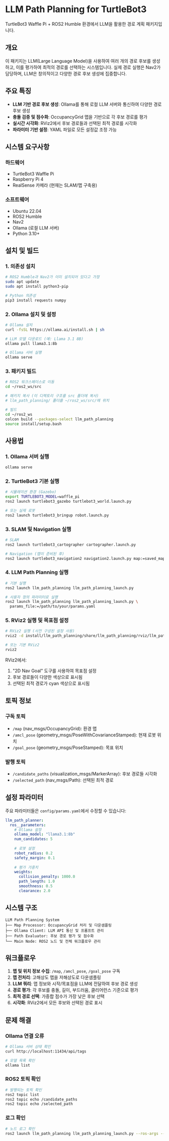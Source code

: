 # LLM Path Planning for TurtleBot3

TurtleBot3 Waffle Pi + ROS2 Humble 환경에서 LLM을 활용한 경로 계획 패키지입니다.

## 개요

이 패키지는 LLM(Large Language Model)을 사용하여 여러 개의 경로 후보를 생성하고, 이를 평가하여 최적의 경로를 선택하는 시스템입니다. 실제 경로 실행은 Nav2가 담당하며, LLM은 창의적이고 다양한 경로 후보 생성에 집중합니다.

## 주요 특징

- **LLM 기반 경로 후보 생성**: Ollama를 통해 로컬 LLM 서버와 통신하여 다양한 경로 후보 생성
- **충돌 검증 및 점수화**: OccupancyGrid 맵을 기반으로 각 후보 경로를 평가
- **실시간 시각화**: RViz2에서 후보 경로들과 선택된 최적 경로를 시각화
- **파라미터 기반 설정**: YAML 파일로 모든 설정값 조정 가능

## 시스템 요구사항

### 하드웨어
- TurtleBot3 Waffle Pi
- Raspberry Pi 4
- RealSense 카메라 (현재는 SLAM/맵 구축용)

### 소프트웨어
- Ubuntu 22.04
- ROS2 Humble
- Nav2
- Ollama (로컬 LLM 서버)
- Python 3.10+

## 설치 및 빌드

### 1. 의존성 설치

```bash
# ROS2 Humble과 Nav2가 이미 설치되어 있다고 가정
sudo apt update
sudo apt install python3-pip

# Python 의존성
pip3 install requests numpy
```

### 2. Ollama 설치 및 설정

```bash
# Ollama 설치
curl -fsSL https://ollama.ai/install.sh | sh

# LLM 모델 다운로드 (예: Llama 3.1 8B)
ollama pull llama3.1:8b

# Ollama 서버 실행
ollama serve
```

### 3. 패키지 빌드

```bash
# ROS2 워크스페이스로 이동
cd ~/ros2_ws/src

# 패키지 복사 (이 디렉토리 구조를 src 폴더에 복사)
# llm_path_planning/ 폴더를 ~/ros2_ws/src/에 위치

# 빌드
cd ~/ros2_ws
colcon build --packages-select llm_path_planning
source install/setup.bash
```

## 사용법

### 1. Ollama 서버 실행

```bash
ollama serve
```

### 2. TurtleBot3 기본 실행

```bash
# 시뮬레이션 환경 (Gazebo)
export TURTLEBOT3_MODEL=waffle_pi
ros2 launch turtlebot3_gazebo turtlebot3_world.launch.py

# 또는 실제 로봇
ros2 launch turtlebot3_bringup robot.launch.py
```

### 3. SLAM 및 Navigation 실행

```bash
# SLAM
ros2 launch turtlebot3_cartographer cartographer.launch.py

# Navigation (맵이 준비된 후)
ros2 launch turtlebot3_navigation2 navigation2.launch.py map:=saved_map.yaml
```

### 4. LLM Path Planning 실행

```bash
# 기본 실행
ros2 launch llm_path_planning llm_path_planning_launch.py

# 사용자 정의 파라미터로 실행
ros2 launch llm_path_planning llm_path_planning_launch.py \
  params_file:=/path/to/your/params.yaml
```

### 5. RViz2 실행 및 목표점 설정

```bash
# RViz2 실행 (사전 구성된 설정 사용)
rviz2 -d install/llm_path_planning/share/llm_path_planning/rviz/llm_path_planning.rviz

# 또는 기본 RViz2
rviz2
```

RViz2에서:
1. "2D Nav Goal" 도구를 사용하여 목표점 설정
2. 후보 경로들이 다양한 색상으로 표시됨
3. 선택된 최적 경로가 cyan 색상으로 표시됨

## 토픽 정보

### 구독 토픽
- `/map` (nav_msgs/OccupancyGrid): 환경 맵
- `/amcl_pose` (geometry_msgs/PoseWithCovarianceStamped): 현재 로봇 위치
- `/goal_pose` (geometry_msgs/PoseStamped): 목표 위치

### 발행 토픽  
- `/candidate_paths` (visualization_msgs/MarkerArray): 후보 경로들 시각화
- `/selected_path` (nav_msgs/Path): 선택된 최적 경로

## 설정 파라미터

주요 파라미터들은 `config/params.yaml`에서 수정할 수 있습니다:

```yaml
llm_path_planner:
  ros__parameters:
    # Ollama 설정
    ollama_model: "llama3.1:8b"
    num_candidates: 5
    
    # 로봇 설정
    robot_radius: 0.2
    safety_margin: 0.1
    
    # 평가 가중치
    weights:
      collision_penalty: 1000.0
      path_length: 1.0
      smoothness: 0.5
      clearance: 2.0
```

## 시스템 구조

```
LLM Path Planning System
├── Map Processor: OccupancyGrid 처리 및 다운샘플링
├── Ollama Client: LLM API 통신 및 프롬프트 관리
├── Path Evaluator: 후보 경로 평가 및 점수화
└── Main Node: ROS2 노드 및 전체 워크플로우 관리
```

## 워크플로우

1. **맵 및 위치 정보 수집**: `/map`, `/amcl_pose`, `/goal_pose` 구독
2. **맵 전처리**: 고해상도 맵을 저해상도로 다운샘플링
3. **LLM 쿼리**: 맵 정보와 시작/목표점을 LLM에 전달하여 후보 경로 생성
4. **경로 평가**: 각 후보를 충돌, 길이, 부드러움, 클리어런스 기준으로 평가
5. **최적 경로 선택**: 가중합 점수가 가장 낮은 후보 선택
6. **시각화**: RViz2에서 모든 후보와 선택된 경로 표시

## 문제 해결

### Ollama 연결 오류
```bash
# Ollama 서버 상태 확인
curl http://localhost:11434/api/tags

# 모델 목록 확인
ollama list
```

### ROS2 토픽 확인
```bash
# 발행되는 토픽 확인
ros2 topic list
ros2 topic echo /candidate_paths
ros2 topic echo /selected_path
```

### 로그 확인
```bash
# 노드 로그 확인
ros2 launch llm_path_planning llm_path_planning_launch.py --ros-args --log-level DEBUG
```
